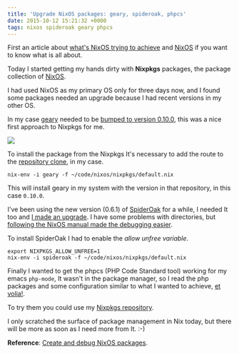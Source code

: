 ```yaml
---
title: 'Upgrade NixOS packages: geary, spideroak, phpcs'
date: 2015-10-12 15:21:32 +0000
tags: nixos spideroak geary phpcs
---
```

First an article about [what's NixOS trying to achieve][article] and [NixOS][nixos] if you want to know what is all about.

Today I started getting my hands dirty with **Nixpkgs** packages, the package collection of [NixOS][nixos].

I had used NixOS as my primary OS only for three days now, and I found some packages needed an upgrade because I had recent versions in my other OS.

In my case [geary][geary] needed to be [bumped to version 0.10.0][geary_pr], this was a nice first approach to Nixpkgs for me.

![](/content/images/2015/11/Screenshot-from-2015-10-12-18-16-42.png)

To install the package from the Nixpkgs It's necessary to add the route to the [repository clone][nixpkgs], in my case.

<pre><code class="language-bash">nix-env -i geary -f ~/code/nixos/nixpkgs/default.nix
</code></pre>

This will install geary in my system with the version in that repository, in this case `0.10.0`.

I've been using the new version (0.6.1) of [SpiderOak][spideroak] for a while, I needed It too and [I made an upgrade][spideroak_pr]. I have some problems with directories, but [following the NixOS manual made the debugging easier][manual].

To install SpiderOak I had to enable the *allow unfree variable*.

<pre><code class="language-bash">export NIXPKGS_ALLOW_UNFREE=1
nix-env -i spideroak -f ~/code/nixos/nixpkgs/default.nix
</code></pre>

Finally I wanted to get the phpcs (PHP Code Standard tool) working for my emacs `php-mode`, It wasn't in the package manager, so I read the php packages and some configuration similar to what I wanted to achieve, [et volia!][phpcs_pr].

To try them you could use my [Nixpkgs repository][nixpkgs].

I only scratched the surface of package management in Nix today, but there will be more as soon as I need more from It. :-)

**Reference**: [Create and debug NixOS packages][manual].

[nixos]: http://nixos.org/
[nixpkgs]: https://github.com/javaguirre/nixpkgs
[manual]: https://nixos.org/wiki/Create_and_debug_nix_packages
[spideroak]: https://spideroak.com/
[geary]: https://wiki.gnome.org/Apps/Geary
[article]: https://www.domenkozar.com/2014/03/11/why-puppet-chef-ansible-arent-good-enough-and-we-can-do-better/
[geary_pr]: https://github.com/NixOS/nixpkgs/pull/10325
[spideroak_pr]: https://github.com/NixOS/nixpkgs/pull/10341
[phpcs_pr]: https://github.com/NixOS/nixpkgs/pull/10345

